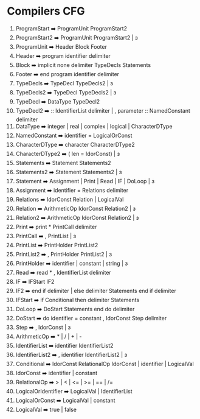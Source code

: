 # Compilers CFG

1. ProgramStart ➡️ ProgramUnit ProgramStart2 
2. ProgramStart2 ➡️ ProgramUnit ProgramStart2 | ɜ
3. ProgramUnit ➡️ Header Block Footer
4. Header ➡️ program identifier delimiter
5. Block ➡️ implicit none delimiter TypeDecls Statements
6. Footer ➡️ end program identifier delimiter
7. TypeDecls ➡️ TypeDecl TypeDecls2 | ɜ 
8. TypeDecls2 ➡️ TypeDecl TypeDecls2 | ɜ
9. TypeDecl ➡️ DataType TypeDecl2
10. TypeDecl2 ➡️ :: IdentifierList delimiter | , parameter :: NamedConstant delimiter
11. DataType ➡️ integer | real | complex | logical | CharacterDType
12. NamedConstant ➡️ identifier = LogicalOrConst
13. CharacterDType ➡️ character CharacterDType2
14. CharacterDType2 ➡️ ( len = IdorConst) | ɜ
15. Statements ➡️ Statement Statements2 
16. Statements2 ➡️ Statement Statements2 | ɜ
17. Statement ➡️ Assignment | Print | Read | IF | DoLoop | ɜ 
18. Assignment ➡️ identifier = Relations delimiter
19. Relations ➡️ IdorConst Relation | LogicalVal
20. Relation ➡️ ArithmeticOp IdorConst Relation2 | ɜ
21. Relation2 ➡️ ArithmeticOp IdorConst Relation2 | ɜ
22. Print ➡️ print *  PrintCall delimiter
23. PrintCall ➡️ , PrintList | ɜ
24. PrintList ➡️ PrintHolder PrintList2 
25. PrintList2 ➡️ , PrintHolder PrintList2 | ɜ
26. PrintHolder ➡️ identifier | constant | string | ɜ
27. Read ➡️ read * , IdentifierList delimiter
28. IF ➡️ IFStart IF2
29. IF2 ➡️ end if delimiter | else delimiter Statements end if delimiter
30. IFStart ➡️ if Conditional then delimiter Statements
31. DoLoop ➡️ DoStart Statements end do delimiter
32. DoStart ➡️ do identifier = constant , IdorConst  Step delimiter
33. Step ➡️ , IdorConst  | ɜ
34. ArithmeticOp ➡️ * | / | + | -
35. IdentifierList ➡️ identifier IdentifierList2 
36. IdentifierList2 ➡️ , identifier IdentifierList2 | ɜ
37. Conditional ➡️ IdorConst RelationalOp IdorConst | identifier | LogicalVal
38. IdorConst ➡️ identifier | constant
39. RelationalOp ➡️ > | < | <= | >= | == | /= 
40. LogicalOrIdentifier ➡️ LogicalVal | IdentifierList
41. LogicalOrConst ➡️ LogicalVal | constant
42. LogicalVal ➡️ true | false